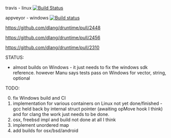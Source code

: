 travis - linux [![Build Status](https://travis-ci.org/dlang-cpp-interop/stl-containers.svg?branch=master)](https://travis-ci.org/dlang-cpp-interop/stl-containers)

appveyor - windows [![Build status](https://ci.appveyor.com/api/projects/status/yrp0q22grqefvpcn/branch/master?svg=true)](https://ci.appveyor.com/project/LaeethIsharc/stl-containers/branch/master)

https://github.com/dlang/druntime/pull/2448

https://github.com/dlang/druntime/pull/2456

https://github.com/dlang/druntime/pull/2310


STATUS:

* almost builds on Windows - it just needs to fix the windows sdk reference.  however Manu says tests pass on Windows for vector, string, optional

TODO:

0. fix Windows build and CI
1. implementation for various containers on Linux not yet done/finished - gcc held back by internal struct pointer (awaiting opMove hook I think) and for clang the work just needs to be done.
2. osx, freebsd impl and build not done at all I think
3. implement unordered map
5. add builds for osx/bsd/android

